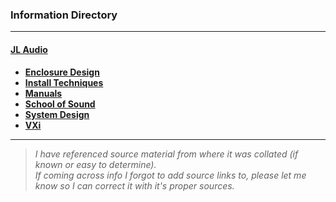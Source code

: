 ### Information Directory ###
---
#### [JL Audio](JL%20Audio) ####
  * **[Enclosure Design](JL%20Audio/Enclosure%20Design)**
  * **[Install Techniques](JL%20Audio/Install%20Techniques)**
  * **[Manuals](JL%20Audio/Manuals)**
  * **[School of Sound](JL%20Audio/School%20of%20Sound)**
  * **[System Design](JL%20Audio/System%20Design)**
  * **[VXi](JL%20Audio/VXi)**
---
> _I have referenced source material from where it was collated (if known or easy to determine). <br>If coming across info I forgot to add source links to, please let me know so I can correct it with it's proper sources._   

